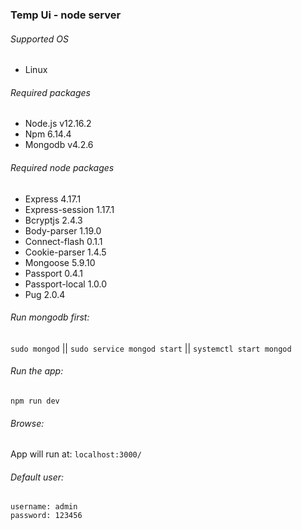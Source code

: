 ### Temp Ui - node server

###### Supported OS
- Linux

###### Required packages
- Node.js          v12.16.2
- Npm              6.14.4
- Mongodb          v4.2.6

###### Required node packages
- Express          4.17.1 
- Express-session  1.17.1
- Bcryptjs         2.4.3 
- Body-parser      1.19.0 
- Connect-flash    0.1.1
- Cookie-parser    1.4.5 
- Mongoose         5.9.10 
- Passport         0.4.1
- Passport-local   1.0.0 
- Pug              2.0.4

###### Run mongodb first:
`sudo mongod` || `sudo service mongod start` || `systemctl start mongod`
###### Run the app:
`npm run dev`
###### Browse:
App will run at: `localhost:3000/`
###### Default user:
`username: admin`  
`password: 123456`